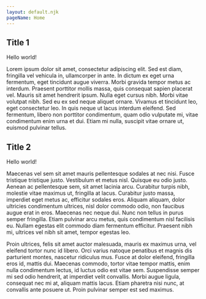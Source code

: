 ```yaml
---
layout: default.njk
pageName: Home
---
```


## Title 1
Hello world!

Lorem ipsum dolor sit amet, consectetur adipiscing elit. Sed est diam, fringilla vel vehicula in, ullamcorper in ante. In dictum ex eget urna fermentum, eget tincidunt augue viverra. Morbi gravida tempor metus ac interdum. Praesent porttitor mollis massa, quis consequat sapien placerat vel. Mauris sit amet hendrerit ipsum. Nulla eget cursus nibh. Morbi vitae volutpat nibh. Sed eu ex sed neque aliquet ornare. Vivamus et tincidunt leo, eget consectetur leo. In quis neque ut lacus interdum eleifend. Sed fermentum, libero non porttitor condimentum, quam odio vulputate mi, vitae condimentum enim urna et dui. Etiam mi nulla, suscipit vitae ornare ut, euismod pulvinar tellus.

## Title 2
Hello world!

Maecenas vel sem sit amet mauris pellentesque sodales at nec nisi. Fusce tristique tristique justo. Vestibulum et metus nisl. Quisque eu odio justo. Aenean ac pellentesque sem, sit amet lacinia arcu. Curabitur turpis nibh, molestie vitae maximus ut, fringilla at lacus. Curabitur justo massa, imperdiet eget metus ac, efficitur sodales eros. Aliquam aliquam, dolor ultricies condimentum ultrices, nisl dolor commodo odio, non faucibus augue erat in eros. Maecenas nec neque dui. Nunc non tellus in purus semper fringilla. Etiam pulvinar arcu metus, quis condimentum nisl facilisis eu. Nullam egestas elit commodo diam fermentum efficitur. Praesent nibh mi, ultrices vel nibh sit amet, tempor egestas leo.

Proin ultrices, felis sit amet auctor malesuada, mauris ex maximus urna, vel eleifend tortor nunc id libero. Orci varius natoque penatibus et magnis dis parturient montes, nascetur ridiculus mus. Fusce at dolor eleifend, fringilla eros id, mattis dui. Maecenas commodo, tortor vitae tempor mattis, enim nulla condimentum lectus, id luctus odio est vitae sem. Suspendisse semper mi sed odio hendrerit, at imperdiet velit convallis. Morbi augue ligula, consequat nec mi at, aliquam mattis lacus. Etiam pharetra nisi nunc, at convallis ante posuere ut. Proin pulvinar semper est sed maximus.